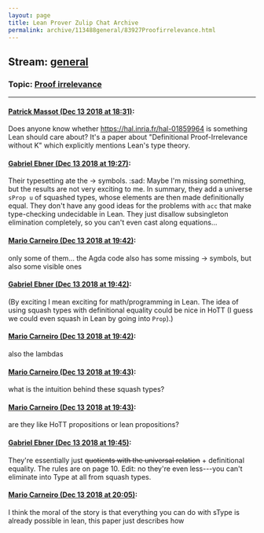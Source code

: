 ```yaml
---
layout: page
title: Lean Prover Zulip Chat Archive 
permalink: archive/113488general/83927Proofirrelevance.html
---
```


## Stream: [general](index.html)
### Topic: [Proof irrelevance](83927Proofirrelevance.html)

---

#### [Patrick Massot (Dec 13 2018 at 18:31)](https://leanprover.zulipchat.com/#narrow/stream/113488-general/topic/Proof%20irrelevance/near/151624464):
Does anyone know whether https://hal.inria.fr/hal-01859964 is something Lean should care about? It's a paper about "Definitional Proof-Irrelevance without K" which explicitly mentions Lean's type theory.

#### [Gabriel Ebner (Dec 13 2018 at 19:27)](https://leanprover.zulipchat.com/#narrow/stream/113488-general/topic/Proof%20irrelevance/near/151721652):
Their typesetting ate the → symbols. :sad: Maybe I'm missing something, but the results are not very exciting to me.  In summary, they add a universe `sProp u` of squashed types, whose elements are then made definitionally equal.  They don't have any good ideas for the problems with `acc` that make type-checking undecidable in Lean.  They just disallow subsingleton elimination completely, so you can't even cast along equations...

#### [Mario Carneiro (Dec 13 2018 at 19:42)](https://leanprover.zulipchat.com/#narrow/stream/113488-general/topic/Proof%20irrelevance/near/151722715):
only some of them... the Agda code also has some missing → symbols, but also some visible ones

#### [Gabriel Ebner (Dec 13 2018 at 19:42)](https://leanprover.zulipchat.com/#narrow/stream/113488-general/topic/Proof%20irrelevance/near/151722732):
(By exciting I mean exciting for math/programming in Lean.  The idea of using squash types with definitional equality could be nice in HoTT (I guess we could even squash in Lean by going into `Prop`).)

#### [Mario Carneiro (Dec 13 2018 at 19:42)](https://leanprover.zulipchat.com/#narrow/stream/113488-general/topic/Proof%20irrelevance/near/151722733):
also the lambdas

#### [Mario Carneiro (Dec 13 2018 at 19:43)](https://leanprover.zulipchat.com/#narrow/stream/113488-general/topic/Proof%20irrelevance/near/151722777):
what is the intuition behind these squash types?

#### [Mario Carneiro (Dec 13 2018 at 19:43)](https://leanprover.zulipchat.com/#narrow/stream/113488-general/topic/Proof%20irrelevance/near/151722793):
are they like HoTT propositions or lean propositions?

#### [Gabriel Ebner (Dec 13 2018 at 19:45)](https://leanprover.zulipchat.com/#narrow/stream/113488-general/topic/Proof%20irrelevance/near/151722889):
They're essentially just ~~quotients with the universal relation~~ + definitional equality.  The rules are on page 10.  Edit: no they're even less---you can't eliminate into Type at all from squash types.

#### [Mario Carneiro (Dec 13 2018 at 20:05)](https://leanprover.zulipchat.com/#narrow/stream/113488-general/topic/Proof%20irrelevance/near/151724356):
I think the moral of the story is that everything you can do with sType is already possible in lean, this paper just describes how

